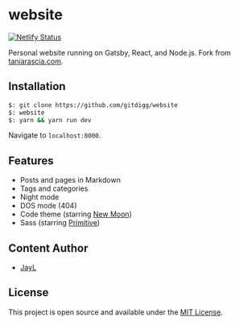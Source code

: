 website
===
[![Netlify Status](https://api.netlify.com/api/v1/badges/b1ad05fe-7e0e-433e-a7d2-516ef31844df/deploy-status)](https://app.netlify.com/sites/elastic-johnson-b22bde/deploys)

Personal website running on Gatsby, React, and Node.js. Fork from [taniarascia.com](https://github.com/taniarascia/taniarascia.com).

## Installation

````bash
$: git clone https://github.com/gitdigg/website
$: website
$: yarn && yarn run dev
````
Navigate to `localhost:8000`.

## Features

- Posts and pages in Markdown
- Tags and categories
- Night mode
- DOS mode (404)
- Code theme (starring [New Moon](https://taniarascia.github.io/new-moon))
- Sass (starring [Primitive](https://taniarascia.github.io/primitive))

## Content Author

- [JayL](https://github.com/liujianping)

## License

This project is open source and available under the [MIT License](LICENSE).
